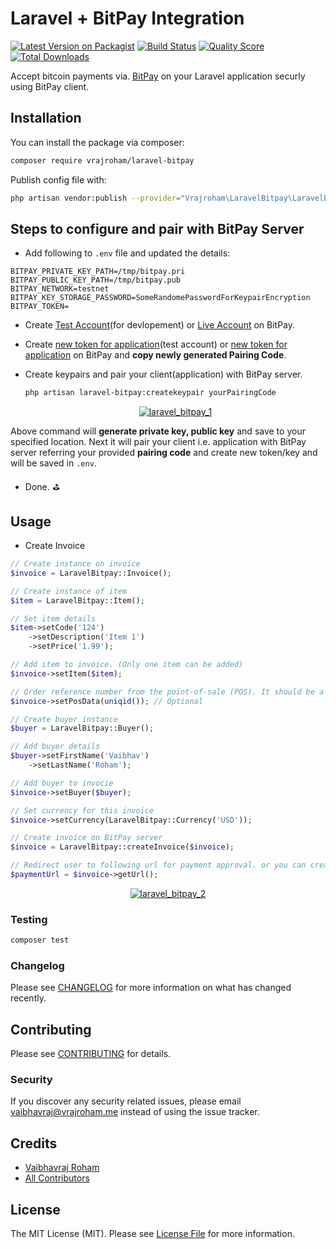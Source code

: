 # Laravel + BitPay Integration

[![Latest Version on Packagist](https://img.shields.io/packagist/v/spatie/:package_name.svg?style=flat-square)](https://packagist.org/packages/vrajroham/laravel-bitpay)
[![Build Status](https://travis-ci.org/vrajroham/laravel-bitpay.svg?branch=master)](https://travis-ci.org/vrajroham/laravel-bitpay)
[![Quality Score](https://img.shields.io/scrutinizer/g/spatie/:package_name.svg?style=flat-square)](https://scrutinizer-ci.com/g/vrajroham/laravel-bitpay)
[![Total Downloads](https://img.shields.io/packagist/dt/spatie/:package_name.svg?style=flat-square)](https://packagist.org/packages/vrajroham/laravel-bitpay)

Accept bitcoin payments via. [BitPay](https://bitpay.com) on your Laravel application securly using BitPay client.

## Installation

You can install the package via composer:

```bash
composer require vrajroham/laravel-bitpay
```
Publish config file with:

```bash
php artisan vendor:publish --provider="Vrajroham\LaravelBitpay\LaravelBitpayServiceProvider"
```
## Steps to configure and pair with BitPay Server

- Add following to `.env` file and updated the details:

```dotenv
BITPAY_PRIVATE_KEY_PATH=/tmp/bitpay.pri
BITPAY_PUBLIC_KEY_PATH=/tmp/bitpay.pub
BITPAY_NETWORK=testnet
BITPAY_KEY_STORAGE_PASSWORD=SomeRandomePasswordForKeypairEncryption
BITPAY_TOKEN=
``` 

- Create [Test Account](http://test.bitpay.com/)(for devlopement) or [Live Account](http://bitpay.com/) on BitPay.

- Create [new token for application](https://test.bitpay.com/dashboard/merchant/api-tokens)(test account) or [new token for application](https://bitpay.com/dashboard/merchant/api-tokens) on BitPay and **copy newly generated Pairing Code**.

- Create keypairs and pair your client(application) with BitPay server.

    ```bash
    php artisan laravel-bitpay:createkeypair yourPairingCode
    ```
    <p align="center"><a href="https://preview.ibb.co/hf5tay/laravel_bitpay_1.png"><img src="https://preview.ibb.co/hf5tay/laravel_bitpay_1.png" alt="laravel_bitpay_1" border="0"></a></p>
Above command will **generate private key, public key** and save to your specified location. Next it will pair your client i.e. application with BitPay server referring your provided **pairing code** and create new token/key and will be saved in `.env`.

- Done. :golf:

## Usage

- Create Invoice
``` php
// Create instance on invoice
$invoice = LaravelBitpay::Invoice();

// Create instance of item
$item = LaravelBitpay::Item();

// Set item details
$item->setCode('124')
    ->setDescription('Item 1')
    ->setPrice('1.99');

// Add item to invoice. (Only one item can be added)
$invoice->setItem($item);

// Order reference number from the point-of-sale (POS). It should be a unique identifer for each order that you submit. 
$invoice->setPosData(uniqid()); // Optional

// Create buyer instance
$buyer = LaravelBitpay::Buyer();

// Add buyer details
$buyer->setFirstName('Vaibhav')
    ->setLastName('Roham');

// Add buyer to invocie
$invoice->setBuyer($buyer);

// Set currency for this invoice
$invoice->setCurrency(LaravelBitpay::Currency('USD'));

// Create invoice on BitPay server
$invoice = LaravelBitpay::createInvoice($invoice);

// Redirect user to following url for payment approval. or you can create stripe like checkout from https://bitpay.com/create-checkout
$paymentUrl = $invoice->getUrl();
```

 <p align="center"><a href="https://preview.ibb.co/jxMzFy/laravel_bitpay_2.png"><img src="https://image.ibb.co/jxMzFy/laravel_bitpay_2.png" alt="laravel_bitpay_2" border="0"></a></p>

### Testing

``` bash
composer test
```

### Changelog

Please see [CHANGELOG](CHANGELOG.md) for more information on what has changed recently.

## Contributing

Please see [CONTRIBUTING](CONTRIBUTING.md) for details.

### Security

If you discover any security related issues, please email vaibhavraj@vrajroham.me instead of using the issue tracker.

## Credits

- [Vaibhavraj Roham](https://github.com/vrajroham)
- [All Contributors](../../contributors)

## License

The MIT License (MIT). Please see [License File](LICENSE.md) for more information.
